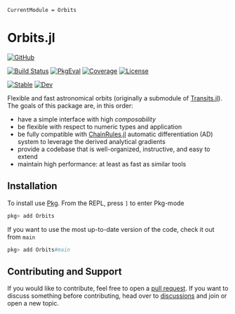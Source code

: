 ```@meta
CurrentModule = Orbits
```

# Orbits.jl

[![GitHub](https://img.shields.io/badge/Code-GitHub-black.svg)](https://github.com/juliaastro/Orbits.jl)

[![Build Status](https://github.com/juliaastro/Orbits.jl/workflows/CI/badge.svg?branch=main)](https://github.com/juliaastro/Orbits.jl/actions)
[![PkgEval](https://juliaci.github.io/NanosoldierReports/pkgeval_badges/O/Orbits.svg)](https://juliaci.github.io/NanosoldierReports/pkgeval_badges/report.html)
[![Coverage](https://codecov.io/gh/juliaastro/Orbits.jl/branch/main/graph/badge.svg)](https://codecov.io/gh/juliaastro/Orbits.jl)
[![License](https://img.shields.io/badge/License-MIT-yellow.svg)](https://opensource.org/licenses/MIT)

[![Stable](https://img.shields.io/badge/docs-stable-blue.svg)](https://juliaastro.github.io/Orbits.jl/stable)
[![Dev](https://img.shields.io/badge/docs-dev-blue.svg)](https://juliaastro.github.io/Orbits.jl/dev)

Flexible and fast astronomical orbits (originally a submodule of [Transits.jl](https://github.com/JuliaAstro/Transits.jl)).
The goals of this package are, in this order:
* have a simple interface with high *composability*
* be flexible with respect to numeric types and application
* be fully compatible with [ChainRules.jl](https://github.com/juliadiff/ChainRules.jl) automatic differentiation (AD) system to leverage the derived analytical gradients
* provide a codebase that is well-organized, instructive, and easy to extend
* maintain high performance: at least as fast as similar tools

## Installation

To install use [Pkg](https://julialang.github.io/Pkg.jl/v1/managing-packages/). From the REPL, press `]` to enter Pkg-mode

```julia
pkg> add Orbits
```
If you want to use the most up-to-date version of the code, check it out from `main`

```julia
pkg> add Orbits#main
```

## Contributing and Support

If you would like to contribute, feel free to open a [pull request](https://github.com/JuliaAstro/Orbits.jl/pulls). If you want to discuss something before contributing, head over to [discussions](https://github.com/JuliaAstro/Orbits.jl/discussions) and join or open a new topic.
